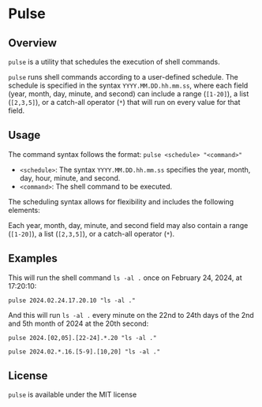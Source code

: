 # Pulse

## Overview

`pulse` is a utility that schedules the execution of shell commands.

`pulse` runs shell commands according to a user-defined schedule. The schedule is specified in the syntax `YYYY.MM.DD.hh.mm.ss`, where each field (year, month, day, minute, and second) can include a range (`[1-20]`), a list (`[2,3,5]`), or a catch-all operator (`*`) that will run on every value for that field.

## Usage

The command syntax follows the format: `pulse <schedule> "<command>"`

- `<schedule>`: The syntax `YYYY.MM.DD.hh.mm.ss` specifies the year, month, day, hour, minute, and second.
- `<command>`: The shell command to be executed.

The scheduling syntax allows for flexibility and includes the following elements:

Each year, month, day, minute, and second field may also contain a range (`[1-20]`), a list (`[2,3,5]`), or a catch-all operator (`*`).

## Examples

This will run the shell command `ls -al .` once on February 24, 2024, at 17:20:10:

```pulse 2024.02.24.17.20.10 "ls -al ."```

And this will run `ls -al .` every minute on the 22nd to 24th days of the 2nd and 5th month of 2024 at the 20th second:

```pulse 2024.[02,05].[22-24].*.20 "ls -al ."```

```pulse 2024.02.*.16.[5-9].[10,20] "ls -al ."```

## License

`pulse` is available under the MIT license
